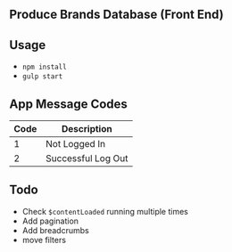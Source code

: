 ## Produce Brands Database (Front End)


## Usage

- `npm install`
- `gulp start`

## App Message Codes

| Code   | Description |
| ------ | ----------- |
| 1      | Not Logged In |
| 2      | Successful Log Out |


## Todo

- Check `$contentLoaded` running multiple times
- Add pagination
- Add breadcrumbs
- move filters
